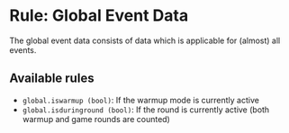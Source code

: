 # Rule: Global Event Data

The global event data consists of data which is applicable for (almost) all events.

## Available rules

- `global.iswarmup (bool)`: If the warmup mode is currently active
- `global.isduringround (bool)`: If the round is currently active (both warmup and game rounds are counted)
